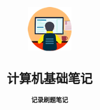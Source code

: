 <p align="center">
	<img alt="logo" src="/static/logo.png">
</p>
<h1 align="center" >计算机基础笔记</h1>
<center><b>记录刷题笔记</b></center>




